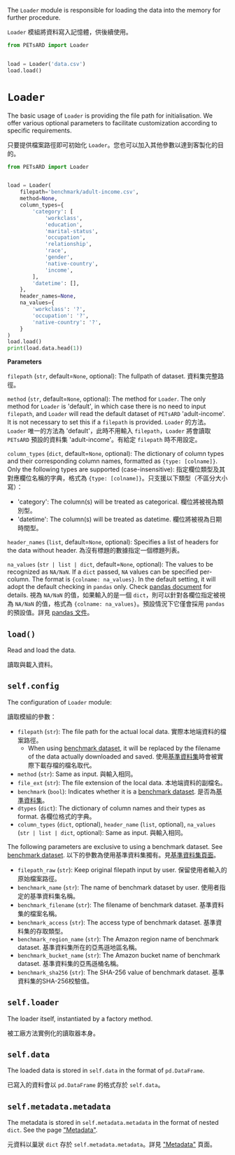 The `Loader` module is responsible for loading the data into the memory for further procedure.

`Loader` 模組將資料寫入記憶體，供後續使用。

```python
from PETsARD import Loader


load = Loader('data.csv')
load.load()
```


# `Loader`

The basic usage of `Loader` is providing the file path for initialisation. We offer various optional parameters to facilitate customization according to specific requirements.

只要提供檔案路徑即可初始化 `Loader`。您也可以加入其他參數以達到客製化的目的。


```Python
from PETsARD import Loader


load = Loader(
    filepath='benchmark/adult-income.csv',
    method=None,
    column_types={
        'category': [
            'workclass',
            'education',
            'marital-status',
            'occupation',
            'relationship',
            'race',
            'gender',
            'native-country',
            'income',
        ],
        'datetime': [],
    },
    header_names=None,
    na_values={
        'workclass': '?',
        'occupation': '?',
        'native-country': '?',
    }
)
load.load()
print(load.data.head(1))
```


**Parameters**

`filepath` (`str`, default=`None`, optional): The fullpath of dataset. 資料集完整路徑。

`method` (`str`, default=`None`, optional): The method for `Loader`. The only method for `Loader` is 'default', in which case there is no need to input `filepath`, and `Loader` will read the default dataset of `PETsARD` 'adult-income'. It is not necessary to set this if a `filepath` is provided.
`Loader` 的方法。`Loader` 唯一的方法為 'default'，此時不用輸入 `filepath`，`Loader` 將會讀取 `PETsARD` 預設的資料集 'adult-income'。有給定 `filepath` 時不用設定。

`column_types` (`dict`, default=`None`, optional): The dictionary of column types and their corresponding column names, formatted as `{type: [colname]}`. Only the following types are supported (case-insensitive):
指定欄位類型及其對應欄位名稱的字典，格式為 `{type: [colname]}`。只支援以下類型（不區分大小寫）：
- 'category': The column(s) will be treated as categorical. 欄位將被視為類別型。
- 'datetime': The column(s) will be treated as datetime. 欄位將被視為日期時間型。

`header_names` (`list`, default=`None`, optional): Specifies a list of headers for the data without header. 為沒有標題的數據指定一個標題列表。

`na_values` (`str | list | dict`, default=`None`, optional): The values to be recognized as `NA/NaN`. If a `dict` passed, `NA` values can be specified per-column. The format is `{colname: na_values}`. In the default setting, it will adopt the default checking in `pandas` only. Check [pandas document](https://pandas.pydata.org/pandas-docs/stable/reference/api/pandas.read_csv.html) for details. 視為 `NA/NaN` 的值，如果輸入的是一個 `dict`，則可以針對各欄位指定被視為 `NA/NaN` 的值，格式為 `{colname: na_values}`。預設情況下它僅會採用 `pandas` 的預設值。詳見 [pandas 文件](https://pandas.pydata.org/pandas-docs/stable/reference/api/pandas.read_csv.html)。


## `load()`

Read and load the data.

讀取與載入資料。


## `self.config`

The configuration of `Loader` module:

讀取模組的參數：

- `filepath` (`str`): The file path for the actual local data.  實際本地端資料的檔案路徑。
    - When using [benchmark dataset](https://nics-tw.github.io/PETsARD/Benchmark-datasets.html), it will be replaced by the filename of the data actually downloaded and saved. 使用[基準資料集](https://nics-tw.github.io/PETsARD/Benchmark-datasets.html)時會被實際下載存檔的檔名取代。
- `method` (`str`): Same as input. 與輸入相同。
- `file_ext` (`str`): The file extension of the local data. 本地端資料的副檔名。
- `benchmark` (`bool`): Indicates whether it is a [benchmark dataset](https://nics-tw.github.io/PETsARD/Benchmark-datasets.html). 是否為[基準資料集](https://nics-tw.github.io/PETsARD/Benchmark-datasets.html)。
- `dtypes` (`dict`): The dictionary of column names and their types as format. 各欄位格式的字典。
- `column_types` (`dict`, optional), `header_name` (`list`, optional), `na_values` (`str | list | dict`, optional): Same as input. 與輸入相同。

The following parameters are exclusive to using a benchmark dataset. See [benchmark dataset](https://nics-tw.github.io/PETsARD/Benchmark-datasets.html). 以下的參數為使用基準資料集獨有。見[基準資料集頁面](https://nics-tw.github.io/PETsARD/Benchmark-datasets.html)。

- `filepath_raw` (`str`): Keep original filepath input by user. 保留使用者輸入的原始檔案路徑。
- `benchmark_name` (`str`): The name of benchmark dataset by user. 使用者指定的基準資料集名稱。
- `benchmark_filename` (`str`): The filename of benchmark dataset. 基準資料集的檔案名稱。
- `benchmark_access` (`str`): The access type of benchmark dataset. 基準資料集的存取類型。
- `benchmark_region_name` (`str`): The Amazon region name of benchmark dataset. 基準資料集所在的亞馬遜地區名稱。
- `benchmark_bucket_name` (`str`): The Amazon bucket name of benchmark dataset. 基準資料集的亞馬遜桶名稱。
- `benchmark_sha256` (`str`): The SHA-256 value of benchmark dataset. 基準資料集的SHA-256校驗值。



## `self.loader`

The loader itself, instantiated by a factory method.

被工廠方法實例化的讀取器本身。


## `self.data`

The loaded data is stored in `self.data` in the format of `pd.DataFrame`.

已寫入的資料會以 `pd.DataFrame` 的格式存於 `self.data`。


## `self.metadata.metadata`

The metadata is stored in `self.metadata.metadata` in the format of nested `dict`. See the page ["Metadata"](https://nics-tw.github.io/PETsARD/Metadata.html).

元資料以巢狀 `dict` 存於 `self.metadata.metadata`。詳見 ["Metadata"](https://nics-tw.github.io/PETsARD/Metadata.html) 頁面。
